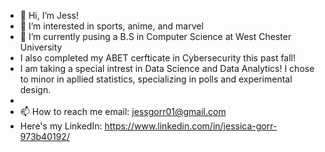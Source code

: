 - 👋 Hi, I’m Jess!
- 👀 I’m interested in sports, anime, and marvel
- 🌱 I’m currently pusing a B.S in Computer Science at West Chester University
- I also completed my ABET cerfticate in Cybersecurity this past fall!
- I am taking a special intrest in Data Science and Data Analytics! I chose to minor in apllied statistics, specializing in polls and experimental design.
-
- 📫 How to reach me email: jessgorr01@gmail.com
- Here's my LinkedIn: https://www.linkedin.com/in/jessica-gorr-973b40192/

<!---
jessgorr01/jessgorr01 is a ✨ special ✨ repository because its `README.md` (this file) appears on your GitHub profile.
You can click the Preview link to take a look at your changes.
--->
